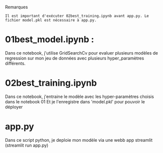Remarques

    Il est important d'exécuter 02best_training.ipynb avant app.py. Le fichier model.pkl est nécessaire à app.py.


# 01best_model.ipynb : 
Dans ce notebook, j'utilise GridSearchCv pour evaluer plusieurs modèles de regression sur mon jeu de données avec plusieurs hyper_paramètres différents.

# 02best_training.ipynb
Dans ce notebook, j'entraine le modèle avec les hyper-paramètres choisis dans le notebook 01
Et je l'enregistre dans 'model.pkl' pour pouvoir le déployer

# app.py
Dans ce script python, je deploie mon modèle via une webb app streamlit
(streamlit run app.py)
